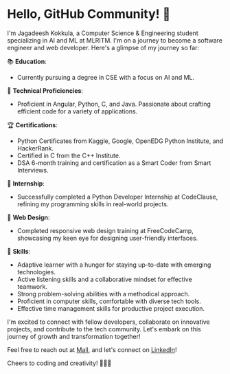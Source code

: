 # Hello, GitHub Community! 👋

I'm Jagadeesh Kokkula, a Computer Science & Engineering student specializing in AI and ML at MLRITM. I'm on a journey to become a software engineer and web developer. Here's a glimpse of my journey so far:

📚 **Education**:
- Currently pursuing a degree in CSE with a focus on AI and ML.

🔧 **Technical Proficiencies**:
- Proficient in Angular, Python, C, and Java. Passionate about crafting efficient code for a variety of applications.

🏆 **Certifications**:
- Python Certificates from Kaggle, Google, OpenEDG Python Institute, and HackerRank.
- Certified in C from the C++ Institute.
- DSA 6-month training and certification as a Smart Coder from Smart Interviews.

💼 **Internship**:
- Successfully completed a Python Developer Internship at CodeClause, refining my programming skills in real-world projects.

🎨 **Web Design**:
- Completed responsive web design training at FreeCodeCamp, showcasing my keen eye for designing user-friendly interfaces.

🌟 **Skills**:
- Adaptive learner with a hunger for staying up-to-date with emerging technologies.
- Active listening skills and a collaborative mindset for effective teamwork.
- Strong problem-solving abilities with a methodical approach.
- Proficient in computer skills, comfortable with diverse tech tools.
- Effective time management skills for productive project execution.

I'm excited to connect with fellow developers, collaborate on innovative projects, and contribute to the tech community. Let's embark on this journey of growth and transformation together!

Feel free to reach out at [Mail](mailto:www.jagadeeshkokkula123.com), and let's connect on [LinkedIn](https://www.linkedin.com/in/jagadeeshkokkula/)!

Cheers to coding and creativity! 🚀👨‍💻
